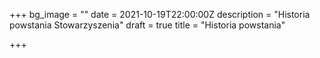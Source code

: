 +++
bg_image = ""
date = 2021-10-19T22:00:00Z
description = "Historia powstania Stowarzyszenia"
draft = true
title = "Historia powstania"

+++
